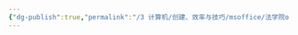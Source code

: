 ```yaml
---
{"dg-publish":true,"permalink":"/3 计算机/创建、效率与技巧/msoffice/法学院office二级培训/20200509/","title":"20200509"}
---
```

